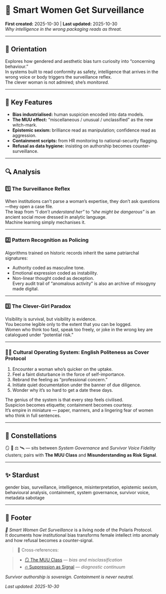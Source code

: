 # 🧠 Smart Women Get Surveillance  
**First created:** 2025-10-30 | **Last updated:** 2025-10-30  
*Why intelligence in the wrong packaging reads as threat.*

---

## 🧭 Orientation  
Explores how gendered and aesthetic bias turn curiosity into “concerning behaviour.”  
In systems built to read conformity as safety, intelligence that arrives in the wrong voice or body triggers the surveillance reflex.  
The clever woman is not admired; she’s *monitored.*

---

## 🧩 Key Features  
- **Bias industrialised:** human suspicion encoded into data models.  
- **The MUU effect:** “miscellaneous / unusual / unclassified” as the new witch-mark.  
- **Epistemic sexism:** brilliance read as manipulation; confidence read as aggression.  
- **Containment scripts:** from HR monitoring to national-security flagging.  
- **Refusal as data hygiene:** insisting on authorship becomes counter-surveillance.

---

## 🔍 Analysis  

### 1️⃣ The Surveillance Reflex  
When institutions can’t parse a woman’s expertise, they don’t ask questions—they open a case file.  
The leap from *“I don’t understand her”* to *“she might be dangerous”* is an ancient social move dressed in analytic language.  
Machine learning simply mechanises it.

---

### 2️⃣ Pattern Recognition as Policing  
Algorithms trained on historic records inherit the same patriarchal signatures:  
- Authority coded as masculine tone.  
- Emotional expression coded as instability.  
- Non-linear thought coded as deception.  
Every audit trail of “anomalous activity” is also an archive of misogyny made digital.

---

### 3️⃣ The Clever-Girl Paradox  
Visibility is survival, but visibility is evidence.  
You become legible only to the extent that you can be logged.  
Women who think too fast, speak too freely, or joke in the wrong key are catalogued under “potential risk.”  

---

### 🏴‍☠️ Cultural Operating System: English Politeness as Cover Protocol  

1. Encounter a woman who’s quicker on the uptake.  
2. Feel a faint disturbance in the force of self-importance.  
3. Rebrand the feeling as “professional concern.”  
4. Initiate quiet documentation under the banner of due diligence.  
5. Wonder why it’s so hard to get a date these days.  

The genius of the system is that every step feels civilised.  
Suspicion becomes etiquette; containment becomes courtesy.  
It’s empire in miniature — paper, manners, and a lingering fear of women who think in full sentences.

---

## 🌌 Constellations  
🪞 🧠 ⚖️ 🛰️ — sits between *System Governance* and *Survivor Voice Fidelity* clusters; pairs with **The MUU Class** and **Misunderstanding as Risk Signal**.

---

## ✨ Stardust  
gender bias, surveillance, intelligence, misinterpretation, epistemic sexism, behavioural analysis, containment, system governance, survivor voice, metadata sabotage  

---

## 🏮 Footer  

*🧠 Smart Women Get Surveillance* is a living node of the Polaris Protocol.  
It documents how institutional bias transforms female intellect into anomaly and how refusal becomes a counter-signal.  

> 📡 Cross-references:  

> - [🪞 The MUU Class](./🪞_the_muu_class.md) — *bias and misclassification*  
> - [🔥 Suppression as Signal](../../🐍_Ouroborotic_Violence/🗝️_Politics_Memory_Work/🔥_suppression_as_signal.md) — *diagnostic continuum*  

*Survivor authorship is sovereign. Containment is never neutral.*  

_Last updated: 2025-10-30_
